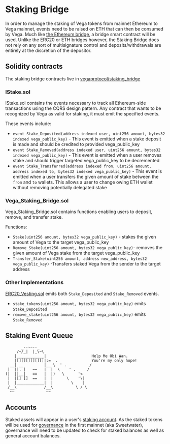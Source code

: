 # Staking Bridge

In order to manage the staking of Vega tokens from mainnet Ethereum to Vega mainnet, events need to be raised on ETH that can then be consumed by Vega.
Much like [the Ethereum bridge](../protocol/0031-ethereum-bridge-spec.md), a bridge smart contract will be used.
Unlike the ERC20 or ETH bridges however, the Staking Bridge does not rely on any sort of multisignature control and deposits/withdrawals are entirely at the discretion of the depositor.


## Solidity contracts
The staking bridge contracts live in [vegaprotocol/staking_bridge](https://github.com/vegaprotocol/Staking_Bridge)

### IStake.sol
IStake.sol contains the events necessary to track all Ethereum-side transactions using the CQRS design pattern.
Any contract that wants to be recognized by Vega as valid for staking, it must emit the specified events.

These events include:
* `event Stake_Deposited(address indexed user, uint256 amount, bytes32 indexed vega_public_key)` - This event is emitted when a stake deposit is made and should be credited to provided vega_public_key
* `event Stake_Removed(address indexed user, uint256 amount, bytes32 indexed vega_public_key)` - This event is emitted when a user removes stake and should trigger targeted vega_public_key to be decremented
* `event Stake_Transferred(address indexed from, uint256 amount, address indexed to, bytes32 indexed vega_public_key)` - This event is emitted when a user transfers the given amount of stake between the `from` and `to` wallets. This allows a user to change owing ETH wallet without removing potentially delegated stake

### Vega_Staking_Bridge.sol
Vega_Staking_Bridge.sol contains functions enabling users to deposit, remove, and transfer stake.

Functions:
* `Stake(uint256 amount, bytes32 vega_public_key)` - stakes the given amount of Vega to the target vega_public_key
* `Remove_Stake(uint256 amount, bytes32 vega_public_key)`- removes the given amount of Vega stake from the target vega_public_key
* `Transfer_Stake(uint256 amount, address new_address, bytes32 vega_public_key)` -Transfers staked Vega from the sender to the target address

### Other Implementations
[ERC20_Vesting.sol](https://github.com/vegaprotocol/Vega_Token_V2/blob/main/contracts/ERC20_Vesting.sol) emits both `Stake_Deposited` and `Stake_Removed` events.

* `stake_tokens(uint256 amount, bytes32 vega_public_key)` emits `Stake_Deposited`
* `remove_stake(uint256 amount, bytes32 vega_public_key)` emits `Stake_Removed`


## Staking Event Queue
```
       _--~~--_
     /~/_|  |_\~\
    |____________|                    Help Me Obi Wan.
    |[][][][][][]|:=  .               You're my only hope!
  __| __         |__ \  ' .          /
 |  ||. |   ==   |  |  \    ' .     /
(|  ||__|   ==   |  |)   \      '<
 |  |[] []  ==   |  |      \    '\|
 |  |____________|  |        \    |
 /__\            /__\          \ / \
  ~~              ~~

```

## Accounts
Staked assets will appear in a user's [staking account](../protocol/0013-accounts.md). As the staked tokens will be used for [governance](../protocol/0028-governance.md) in the first mainnet (aka Sweetwater), governance will need to be updated to check for staked balances as well as general account balances.
